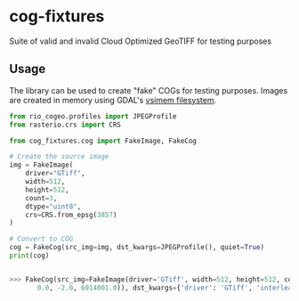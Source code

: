 # cog-fixtures
Suite of valid and invalid Cloud Optimized GeoTIFF for testing purposes

## Usage
The library can be used to create "fake" COGs for testing purposes.  Images are created in memory using GDAL's [vsimem filesystem](https://gdal.org/user/virtual_file_systems.html).

```python
from rio_cogeo.profiles import JPEGProfile
from rasterio.crs import CRS

from cog_fixtures.cog import FakeImage, FakeCog

# Create the source image
img = FakeImage(
    driver="GTiff",
    width=512,
    height=512,
    count=3,
    dtype="uint8",
    crs=CRS.from_epsg(3857)
)

# Convert to COG
cog = FakeCog(src_img=img, dst_kwargs=JPEGProfile(), quiet=True)
print(cog)


>>> FakeCog(src_img=FakeImage(driver='GTiff', width=512, height=512, count=3, dtype='uint8', crs=CRS.from_epsg(3857), nodata=0.0, transform=Affine(2.0, 0.0, 1470996.0,
       0.0, -2.0, 6914001.0)), dst_kwargs={'driver': 'GTiff', 'interleave': 'pixel', 'tiled': True, 'blockxsize': 512, 'blockysize': 512, 'compress': 'JPEG', 'photometric': 'YCbCr'}, indexes=None, nodata=None, dtype=None, add_mask=False, overview_level=None, overview_resampling='nearest', web_optimized=False, latitude_adjustment=True, resampling='nearest', config=None, allow_intermediate_compression=False, forward_band_tags=False, quiet=True, temporary_compression='DEFLATE')
```
